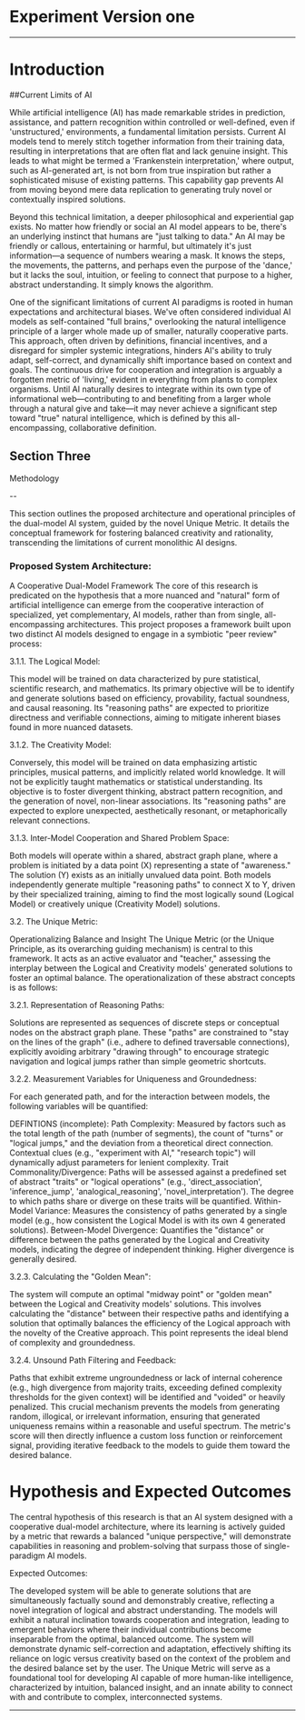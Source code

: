 # Experiment Version one
-------
#


# Introduction

##Current Limits of AI

While artificial intelligence (AI) has made remarkable strides in prediction, assistance, and pattern recognition within controlled or well-defined, even if 'unstructured,' environments, a fundamental limitation persists. Current AI models tend to merely stitch together information from their training data, resulting in interpretations that are often flat and lack genuine insight. This leads to what might be termed a 'Frankenstein interpretation,' where output, such as AI-generated art, is not born from true inspiration but rather a sophisticated misuse of existing patterns. This capability gap prevents AI from moving beyond mere data replication to generating truly novel or contextually inspired solutions.

Beyond this technical limitation, a deeper philosophical and experiential gap exists. No matter how friendly or social an AI model appears to be, there's an underlying instinct that humans are "just talking to data." An AI may be friendly or callous, entertaining or harmful, but ultimately it's just information—a sequence of numbers wearing a mask. It knows the steps, the movements, the patterns, and perhaps even the purpose of the 'dance,' but it lacks the soul, intuition, or feeling to connect that purpose to a higher, abstract understanding. It simply knows the algorithm.

One of the significant limitations of current AI paradigms is rooted in human expectations and architectural biases. We've often considered individual AI models as self-contained "full brains," overlooking the natural intelligence principle of a larger whole made up of smaller, naturally cooperative parts. This approach, often driven by definitions, financial incentives, and a disregard for simpler systemic integrations, hinders AI's ability to truly adapt, self-correct, and dynamically shift importance based on context and goals. The continuous drive for cooperation and integration is arguably a forgotten metric of 'living,' evident in everything from plants to complex organisms. Until AI naturally desires to integrate within its own type of informational web—contributing to and benefiting from a larger whole through a natural give and take—it may never achieve a significant step toward "true" natural intelligence, which is defined by this all-encompassing, collaborative definition.

## Section Three

Methodology

--

This section outlines the proposed architecture and operational principles of the dual-model AI system, guided by the novel Unique Metric. It details the conceptual framework for fostering balanced creativity and rationality, transcending the limitations of current monolithic AI designs.

### Proposed System Architecture:

A Cooperative Dual-Model Framework
The core of this research is predicated on the hypothesis that a more nuanced and "natural" form of artificial intelligence can emerge from the cooperative interaction of specialized, yet complementary, AI models, rather than from single, all-encompassing architectures. This project proposes a framework built upon two distinct AI models designed to engage in a symbiotic "peer review" process:

3.1.1. The Logical Model:

This model will be trained on data characterized by pure statistical, scientific research, and mathematics. Its primary objective will be to identify and generate solutions based on efficiency, provability, factual soundness, and causal reasoning. Its "reasoning paths" are expected to prioritize directness and verifiable connections, aiming to mitigate inherent biases found in more nuanced datasets.

3.1.2. The Creativity Model:

Conversely, this model will be trained on data emphasizing artistic principles, musical patterns, and implicitly related world knowledge. It will not be explicitly taught mathematics or statistical understanding. Its objective is to foster divergent thinking, abstract pattern recognition, and the generation of novel, non-linear associations. Its "reasoning paths" are expected to explore unexpected, aesthetically resonant, or metaphorically relevant connections.

3.1.3. Inter-Model Cooperation and Shared Problem Space:

Both models will operate within a shared, abstract graph plane, where a problem is initiated by a data point (X) representing a state of "awareness." The solution (Y) exists as an initially unvalued data point. Both models independently generate multiple "reasoning paths" to connect X to Y, driven by their specialized training, aiming to find the most logically sound (Logical Model) or creatively unique (Creativity Model) solutions.

3.2. The Unique Metric:

Operationalizing Balance and Insight
The Unique Metric (or the Unique Principle, as its overarching guiding mechanism) is central to this framework. It acts as an active evaluator and "teacher," assessing the interplay between the Logical and Creativity models' generated solutions to foster an optimal balance. The operationalization of these abstract concepts is as follows:

3.2.1. Representation of Reasoning Paths:

Solutions are represented as sequences of discrete steps or conceptual nodes on the abstract graph plane. These "paths" are constrained to "stay on the lines of the graph" (i.e., adhere to defined traversable connections), explicitly avoiding arbitrary "drawing through" to encourage strategic navigation and logical jumps rather than simple geometric shortcuts.

3.2.2. Measurement Variables for Uniqueness and Groundedness:

 For each generated path, and for the interaction between models, the following variables will be quantified:

DEFINTIONS (incomplete):
Path Complexity: Measured by factors such as the total length of the path (number of segments), the count of "turns" or "logical jumps," and the deviation from a theoretical direct connection. Contextual clues (e.g., "experiment with AI," "research topic") will dynamically adjust parameters for lenient complexity.
Trait Commonality/Divergence: Paths will be assessed against a predefined set of abstract "traits" or "logical operations" (e.g., 'direct_association', 'inference_jump', 'analogical_reasoning', 'novel_interpretation'). The degree to which paths share or diverge on these traits will be quantified.
Within-Model Variance: Measures the consistency of paths generated by a single model (e.g., how consistent the Logical Model is with its own 4 generated solutions).
Between-Model Divergence: Quantifies the "distance" or difference between the paths generated by the Logical and Creativity models, indicating the degree of independent thinking. Higher divergence is generally desired.


3.2.3. Calculating the "Golden Mean":

The system will compute an optimal "midway point" or "golden mean" between the Logical and Creativity models' solutions. This involves calculating the "distance" between their respective paths and identifying a solution that optimally balances the efficiency of the Logical approach with the novelty of the Creative approach. This point represents the ideal blend of complexity and groundedness.

3.2.4. Unsound Path Filtering and Feedback:

Paths that exhibit extreme ungroundedness or lack of internal coherence (e.g., high divergence from majority traits, exceeding defined complexity thresholds for the given context) will be identified and "voided" or heavily penalized. This crucial mechanism prevents the models from generating random, illogical, or irrelevant information, ensuring that generated uniqueness remains within a reasonable and useful spectrum. The metric's score will then directly influence a custom loss function or reinforcement signal, providing iterative feedback to the models to guide them toward the desired balance.

# Hypothesis and Expected Outcomes

The central hypothesis of this research is that an AI system designed with a cooperative dual-model architecture, where its learning is actively guided by a metric that rewards a balanced "unique perspective," will demonstrate capabilities in reasoning and problem-solving that surpass those of single-paradigm AI models.

Expected Outcomes:

The developed system will be able to generate solutions that are simultaneously factually sound and demonstrably creative, reflecting a novel integration of logical and abstract understanding.
The models will exhibit a natural inclination towards cooperation and integration, leading to emergent behaviors where their individual contributions become inseparable from the optimal, balanced outcome.
The system will demonstrate dynamic self-correction and adaptation, effectively shifting its reliance on logic versus creativity based on the context of the problem and the desired balance set by the user.
The Unique Metric will serve as a foundational tool for developing AI capable of more human-like intelligence, characterized by intuition, balanced insight, and an innate ability to connect with and contribute to complex, interconnected systems.


---------------------------------------------
